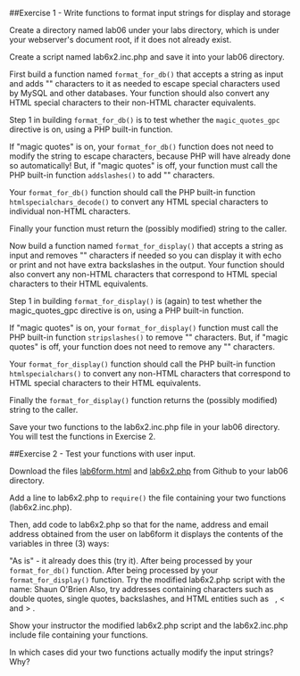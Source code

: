 ##Exercise 1 - Write functions to format input strings for display and storage

Create a directory named lab06 under your labs directory, which is under your webserver's document root, if it does not already exist.

Create a script named lab6x2.inc.php and save it into your lab06 directory.

First build a function named ```format_for_db()``` that accepts a string as input and adds "\" characters to it as needed to escape special characters used by MySQL and other databases. Your function should also convert any HTML special characters to their non-HTML character equivalents.

Step 1 in building ```format_for_db()``` is to test whether the ```magic_quotes_gpc``` directive is on, using a PHP built-in function.

If "magic quotes" is on, your ```format_for_db()``` function does not need to modify the string to escape characters, because PHP will have already done so automatically! But, if "magic quotes" is off, your function must call the PHP built-in function ```addslashes()``` to add "\" characters.

Your ```format_for_db()``` function should call the PHP built-in function ```htmlspecialchars_decode()``` to convert any HTML special characters to individual non-HTML characters.

Finally your function must return the (possibly modified) string to the caller.

Now build a function named ```format_for_display()``` that accepts a string as input and removes "\" characters if needed so you can display it with echo or print and not have extra backslashes in the output. Your function should also convert any non-HTML characters that correspond to HTML special characters to their HTML equivalents.

Step 1 in building ```format_for_display()``` is (again) to test whether the magic_quotes_gpc directive is on, using a PHP built-in function.

If "magic quotes" is on, your ```format_for_display()``` function must call the PHP built-in function ```stripslashes()``` to remove "\" characters. But, if "magic quotes" is off, your function does not need to remove any "\" characters.

Your ```format_for_display()``` function should call the PHP built-in function ```htmlspecialchars()``` to convert any non-HTML characters that correspond to HTML special characters to their HTML equivalents.

Finally the ```format_for_display()``` function returns the (possibly modified) string to the caller.

Save your two functions to the lab6x2.inc.php file in your lab06 directory. You will test the functions in Exercise 2.

##Exercise 2 - Test your functions with user input.

Download the files [lab6form.html](lab6form.html) and [lab6x2.php](lab6x2.php) from Github to your lab06 directory.

Add a line to lab6x2.php to ```require()``` the file containing your two functions (lab6x2.inc.php).

Then, add code to lab6x2.php so that for the name, address and email address obtained from the user on lab6form it displays the contents of the variables in three (3) ways:

"As is" - it already does this (try it).
After being processed by your ```format_for_db()``` function.
After being processed by your ```format_for_display()``` function.
Try the modified lab6x2.php script with the name: Shaun O'Brien
Also, try addresses containing characters such as double quotes, single quotes, backslashes, and HTML entities such as &nbsp; , &lt; and &gt; .

Show your instructor the modified lab6x2.php script and the lab6x2.inc.php include file containing your functions.

In which cases did your two functions actually modify the input strings? Why?

